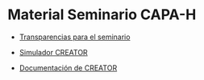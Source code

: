 # Material Seminario CAPA-H

 * [Transparencias para el seminario](creator_risc_v.pdf)

 * [Simulador CREATOR](http://creatorsim.github.io/creator)

 * [Documentación de CREATOR](http://creatorsim.github.io/creator)

